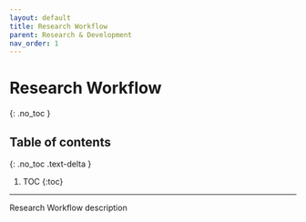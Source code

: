 ```yaml
---
layout: default
title: Research Workflow
parent: Research & Development
nav_order: 1
---
```


# Research Workflow
{: .no_toc }

## Table of contents
{: .no_toc .text-delta }

1. TOC
{:toc}

---

Research Workflow description
